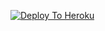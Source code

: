 [![Deploy To Heroku](https://www.herokucdn.com/deploy/button.svg)](https://dashboard.heroku.com/new?template=https://github.com/hectorog6612/channalbot1)

